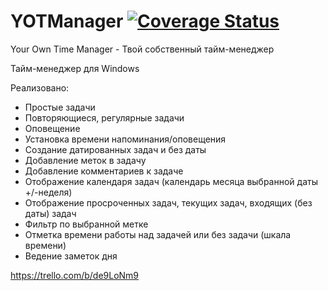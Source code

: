 # YOTManager [![Coverage Status](https://coveralls.io/repos/github/HemulGM/YOT-Manager/badge.svg?branch=master)](https://coveralls.io/github/HemulGM/YOT-Manager?branch=master)

Your Own Time Manager - Твой собственный тайм-менеджер

Тайм-менеджер для Windows

Реализовано:
- Простые задачи
- Повторяющиеся, регулярные задачи
- Оповещение
- Установка времени напоминания/оповещения
- Создание датированных задач и без даты
- Добавление меток в задачу
- Добавление комментариев к задаче
- Отображение календаря задач (календарь месяца выбранной даты +/-неделя)
- Отображение просроченных задач, текущих задач, входящих (без даты) задач
- Фильтр по выбранной метке
- Отметка времени работы над задачей или без задачи (шкала времени)
- Ведение заметок дня

https://trello.com/b/de9LoNm9
